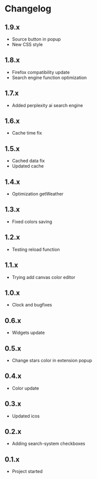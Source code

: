 # Changelog
## 1.9.x
- Source button in popup
- New CSS style
## 1.8.x
- Firefox сompatibility update
- Search engine function optimization
## 1.7.x
- Added perplexity ai search engine
## 1.6.x
- Cache time fix
## 1.5.x
- Cached data fix
- Updated cache
## 1.4.x
- Optimization getWeather
## 1.3.x
- Fixed colors saving
## 1.2.x
- Testing reload function
## 1.1.x
- Trying add canvas color editor
## 1.0.x
- Clock and bugfixes
## 0.6.x
- Widgets update
## 0.5.x
- Change stars color in extension popup
## 0.4.x
- Color update
## 0.3.x
- Updated icos
## 0.2.x
- Adding search-system checkboxes
## 0.1.x
- Project started